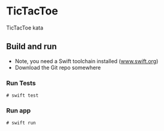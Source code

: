 # TicTacToe
TicTacToe kata

## Build and run
* Note, you need a Swift toolchain installed (www.swift.org)
* Download the Git repo somewhere

### Run Tests
`# swift test`

### Run app
`# swift run`
